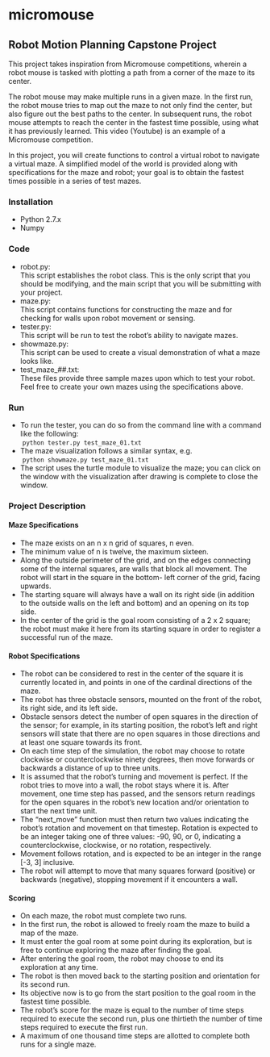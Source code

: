 # micromouse


## Robot Motion Planning Capstone Project
This project takes inspiration from Micromouse competitions, wherein a robot mouse is tasked with plotting a path from a corner of the maze to its center. 

The robot mouse may make multiple runs in a given maze. In the first run, the robot mouse tries to map out the maze to not only find the center, but also figure out the best paths to the center. In subsequent runs, the robot mouse attempts to reach the center in the fastest time possible, using what it has previously learned. This video (Youtube) is an example of a Micromouse competition. 

In this project, you will create functions to control a virtual robot to navigate a virtual maze. A simplified model of the world is provided along with specifications for the maze and robot; your goal is to obtain the fastest times possible in a series of test mazes.

### Installation
- Python 2.7.x
- Numpy

### Code
- robot.py:  
  This script establishes the robot class. This is the only script that you should be modifying, and the main script that you   will be submitting with your project.
- maze.py:  
  This script contains functions for constructing the maze and for checking for walls upon robot movement or sensing.
- tester.py:  
  This script will be run to test the robot’s ability to navigate mazes.
- showmaze.py:  
  This script can be used to create a visual demonstration of what a maze looks like.
- test_maze_##.txt:  
  These files provide three sample mazes upon which to test your robot. Feel free to create your own mazes using the specifications above.

### Run
- To run the tester, you can do so from the command line with a command like the following:  
  ```python tester.py test_maze_01.txt```
- The maze visualization follows a similar syntax, e.g.  
  ```python showmaze.py test_maze_01.txt```
- The script uses the turtle module to visualize the maze; you can click on the window with the visualization after drawing is complete to close the window.

### Project Description
#### Maze Specifications
- The maze exists on an n x n grid of squares, n even. 
- The minimum value of n is twelve, the maximum sixteen. 
- Along the outside perimeter of the grid, and on the edges connecting some of the internal squares, are walls that block all movement. The robot will start in the square in the bottom- left corner of the grid, facing upwards. 
- The starting square will always have a wall on its right side (in addition to the outside walls on the left and bottom) and an opening on its top side. 
- In the center of the grid is the goal room consisting of a 2 x 2 square; the robot must make it here from its starting square in order to register a successful run of the maze.

#### Robot Specifications
- The robot can be considered to rest in the center of the square it is currently located in, and points in one of the cardinal directions of the maze. 
- The robot has three obstacle sensors, mounted on the front of the robot, its right side, and its left side. 
- Obstacle sensors detect the number of open squares in the direction of the sensor; for example, in its starting position, the robot’s left and right sensors will state that there are no open squares in those directions and at least one square towards its front. 
- On each time step of the simulation, the robot may choose to rotate clockwise or counterclockwise ninety degrees, then move forwards or backwards a distance of up to three units. 
- It is assumed that the robot’s turning and movement is perfect. If the robot tries to move into a wall, the robot stays where it is. After movement, one time step has passed, and the sensors return readings for the open squares in the robot’s new location and/or orientation to start the next time unit.
- The “next_move” function must then return two values indicating the robot’s rotation and movement on that timestep. Rotation is expected to be an integer taking one of three values: -90, 90, or 0, indicating a counterclockwise, clockwise, or no rotation, respectively. 
- Movement follows rotation, and is expected to be an integer in the range [-3, 3] inclusive. 
- The robot will attempt to move that many squares forward (positive) or backwards (negative), stopping movement if it encounters a wall.

#### Scoring
- On each maze, the robot must complete two runs. 
- In the first run, the robot is allowed to freely roam the maze to build a map of the maze. 
- It must enter the goal room at some point during its exploration, but is free to continue exploring the maze after finding the goal. 
- After entering the goal room, the robot may choose to end its exploration at any time. 
- The robot is then moved back to the starting position and orientation for its second run. 
- Its objective now is to go from the start position to the goal room in the fastest time possible. 
- The robot’s score for the maze is equal to the number of time steps required to execute the second run, plus one thirtieth the number of time steps required to execute the first run. 
- A maximum of one thousand time steps are allotted to complete both runs for a single maze.

